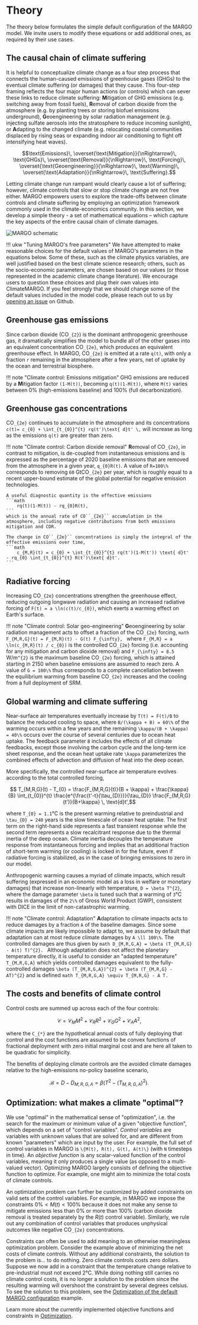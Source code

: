 # Theory

The theory below formulates the simple default configuration of the MARGO model. We invite users to modify these equations or add additional ones, as required by their use cases.

## The causal chain of climate suffering

It is helpful to conceptualize climate change as a four step process that connects the human-caused emissions of greenhouse gases (GHGs) to the eventual climate suffering (or damages) that they cause. This four-step framing reflects the four major human actions (or controls) which can sever these links to reduce climate suffering: **M**itigation of GHG emissions (e.g. switching away from fossil fuels), **R**emoval of carbon dioxide from the atmosphere (e.g. by planting trees or storing biofuel emissions underground), **G**eoengineering by solar radiation management (e.g. injecting sulfate aerosols into the stratosphere to reduce incoming sunlight), or **A**dapting to the changed climate (e.g. relocating coastal communities displaced by rising seas or expanding indoor air conditioning to fight off intensifying heat waves).

```math
\text{Emissions}\,
\overset{\text{Mitigation}}{\nRightarrow}\,
\text{GHGs}\,
\overset{\text{Removal}}{\nRightarrow}\,
\text{Forcing}\,
\overset{\text{Geoengineering}}{\nRightarrow}\,
\text{Warming}\,
\overset{\text{Adaptation}}{\nRightarrow}\,
\text{Suffering}.
```

Letting climate change run rampant would clearly cause a lot of suffering; however, climate controls that slow or stop climate change are not free either. MARGO empowers users to explore the trade-offs between climate controls and climate suffering by employing an optimization framework commonly used in the climate-economics community. In this section, we develop a simple theory - a set of mathematical equations – which capture the key aspects of the entire causal chain of climate damages.

![MARGO schematic](MARGO_schematic.png)

!!! ukw "Tuning MARGO's free parameters"
    We have attempted to make reasonable choices for the default values of MARGO's parameters in the equations below. Some of these, such as the climate physics variables, are well justified based on the best climate science research; others, such as the socio-economic parameters, are chosen based on our values (or those represented in the academic climate change literature). We encourage users to question these choices and plug their own values into ClimateMARGO. If you feel strongly that we should change some of the default values included in the model code, please reach out to us by [opening an issue](https://github.com/ClimateMARGO/ClimateMARGO.jl/labels/criticism) on Github.

## Greenhouse gas emissions

Since carbon dioxide (CO``_{2}``) is the dominant anthropogenic greenhouse gas, it dramatically simplifies the model to bundle all of the other gases into an equivalent concentration CO``_{2e}``, which produces an equivalent greenhouse effect. In MARGO, CO``_{2e}`` is emitted at a rate ``q(t)``, with only a fraction ``r`` remaining in the atmosphere after a few years, net of uptake by the ocean and terrestrial biosphere.

!!! note "Climate control: Emissions mitigation"
    GHG emissions are reduced by a **M**itigation factor ``(1-M(t))``, becoming ``q(t)(1-M(t))``, where ``M(t)`` varies between 0% (high-emissions baseline) and 100% (full decarbonization).

## Greenhouse gas concentrations

CO``_{2e}`` continues to accumulate in the atmosphere and its concentrations ``c(t)= c_{0} + \int_{t_{0}}^{t} rq(t')\text{ d}t' \,`` will increase as long as the emissions ``q(t)`` are greater than zero.

!!! note "Climate control: Carbon dioxide removal"
    **R**emoval of CO``_{2e}``, in contrast to mitigation, is de-coupled from instantaneous emissions and is expressed as the percentage of 2020 baseline emissions that are removed from the atmosphere in a given year, ``q_{0}R(t)``. A value of ``R=100\%`` corresponds to removing ``60`` GtCO``_{2e}`` per year, which is roughly equal to a recent upper-bound estimate of the global potential for negative emission technologies.

    A useful diagnostic quantity is the effective emissions
    ```math
        rq(t)(1-M(t)) - rq_{0}R(t),
    ```
    which is the annual rate of CO``_{2e}`` accumulation in the atmosphere, including negative contributions from both emissions mitigation and CDR.

    The change in CO``_{2e}`` concentrations is simply the integral of the effective emissions over time,
    ```math
        c_{M,R}(t) = c_{0} + \int_{t_{0}}^{t} rq(t')(1-M(t')) \text{ d}t' - rq_{0} \int_{t_{0}}^{t} R(t')\text{ d}t'.
    ```

## Radiative forcing

Increasing CO``_{2e}`` concentrations strengthen the greenhouse effect, reducing outgoing longwave radiation and causing an increased radiative forcing of ``F(t) = a \ln(c(t)/c_{0})``, which exerts a warming effect on Earth's surface.

!!! note "Climate control: Solar geo-engineering"
    **G**eoengineering by solar radiation management acts to offset a fraction of the CO``_{2e}`` forcing,
    ```math
        F_{M,R,G}(t) = F_{M,R}(t) - G(t) F_{\infty},
    ```
    where ``F_{M,R} = a \ln(c_{M,R}(t) / c_{0})`` is the controlled CO``_{2e}`` forcing (i.e. accounting for any mitigation and carbon dioxide removal) and ``F_{\infty} = 8.5`` W/m``^{2}`` is the maximum baseline CO``_{2e}`` forcing, which is attained starting in 2150 when baseline emissions are assumed to reach zero. A value of ``G = 100\%`` thus corresponds to a complete cancellation between the equilibrium warming from baseline CO``_{2e}`` increases and the cooling from a full deployment of SRM.

## Global warming and climate suffering

Near-surface air temperatures eventually increase by ``T(t) = F(t)/B`` to balance the reduced cooling to space, where ``B/(\kappa + B) = 60\%`` of the warming occurs within a few years and the remaining ``\kappa/(B + \kappa) = 40\%`` occurs over the course of several centuries due to ocean heat uptake. The feedback parameter ``B`` includes the effects of all climate feedbacks, except those involving the carbon cycle and the long-term ice sheet response, and the ocean heat uptake rate ``\kappa`` parameterizes the combined effects of advection and diffusion of heat into the deep ocean.

More specifically, the controlled near-surface air temperature evolves according to the total controlled forcing,
```math
    T_{M,R,G}(t) - T_{0} = \frac{F_{M,R,G}(t)}{B + \kappa} + \frac{\kappa}{B} \int_{t_{0}}^{t} \frac{e^{\frac{t'-t}{\tau_{D}}}}{\tau_{D}} \frac{F_{M,R,G}(t')}{B+\kappa} \, \text{d}t',
```
where ``T_{0} = 1.1``°C is the present warming relative to preindustrial and ``\tau_{D} = 240`` years is the slow timescale of ocean heat uptake. The first term on the right-hand side represents a fast transient response while the second term represents a slow recalcitrant response due to the thermal inertia of the deep ocean. Climate inertia decouples the temperature response from instantaneous forcing and implies that an additional fraction of short-term warming (or cooling) is locked in for the future, even if radiative forcing is stabilized, as in the case of bringing emissions to zero in our model.

Anthropogenic warming causes a myriad of climate impacts, which result suffering (expressed in an economic model as a loss in welfare or monetary damages) that increase non-linearly with temperature, ``D = \beta T^{2}``, where the damage parameter ``\beta`` is tuned such that a warming of ``3``°C results in damages of the ``2\%`` of Gross World Product (GWP), consistent with DICE in the limit of non-catastrophic warming.

!!! note "Climate control: Adaptation"
    **A**daptation to climate impacts acts to reduce damages by a fraction ``A`` of the baseline damages. Since some climate impacts are likely impossible to adapt to, we assume by default that adaptation can at most reduce climate damages by ``A \ll 100\%``. The controlled damages are thus given by
    ```math
        D_{M,R,G,A} = \beta (T_{M,R,G} - A(t) T)^{2}.
    ```
    Although adaptation does not affect the planetary temperature directly, it is useful to consider an "adapted temperature" ``T_{M,R,G,A}`` which yields controlled damages equivalent to the fully-controlled damages ``\beta (T_{M,R,G,A})^{2} = \beta (T_{M,R,G} - AT)^{2}`` and is defined
    ```math
        T_{M,R,G,A} \equiv T_{M,R,G} - A T.
    ```

## The costs and benefits of climate control

Control costs are summed up across each of the four controls:
```math
    \mathcal{C} = \mathcal{C}_{M} M^{2} + \mathcal{C}_{R} R^{2} + \mathcal{C}_{G} G^{2} + \mathcal{C}_{A} A^{2},
```
where the ``C_{*}`` are the hypothetical annual costs of fully deploying that control and the cost functions are assumed to be convex functions of fractional deployment with zero initial marginal cost and are here all taken to be quadratic for simplicity.

The benefits of deploying climate controls are the avoided climate damages relative to the high-emissions no-policy baseline scenario,
```math
    \mathcal{B} = D - D_{M,R,G,A} = \beta (T^{2} - (T_{M,R,G,A})^{2}).
```

## Optimization: what makes a climate "optimal"?

We use "optimal" in the mathematical sense of "optimization", i.e. the search for the maximum or minimum value of a given "objective function", which depends on a set of "control variables". *Control variables* are variables with unknown values that are solved for, and are different from known "parameters" which are input by the user. For example, the full set of control variables in MARGO is ``\{M(t), R(t), G(t), A(t)\}`` (with ``N`` timesteps in time). An *objective function* is any scalar-valued function of the control variables, meaning it only produces a single value (as opposed to a multi-valued vector). Optimizing MARGO largely consists of defining the objective function to optimize. For example, one might aim to minimize the total costs of climate controls.

An optimization problem can further be customized by added constraints on valid sets of the control variables. For example, in MARGO we impose the constraints $0\% < M(t) < 100\%$ because it does not make any sense to mitigate emissions less than $0\%$ or more than $100\%$ (carbon dioxide removal is treated separately by the $R(t)$ control variable). Similarly, we rule out any combination of control variables that produces unphysical outcomes like negative CO``_{2e}`` concentrations.

Constraints can often be used to add meaning to an otherwise meaningless optimization problem. Consider the example above of minimizing the net costs of climate controls. Without any additional constraints, the solution to the problem is... to do nothing. Zero climate controls costs zero dollars. Suppose we now add in a constraint that the temperature change relative to pre-industrial must not exceed 2°C. While doing nothing still carries no climate control costs, it is no longer a solution to the problem since the resulting warming will overshoot the constraint by several degrees celsius. To see the solution to this problem, see the [Optimization of the default MARGO configuration](@ref) example.

Learn more about the currently implemented objective functions and constraints in [Optimization](@ref).
